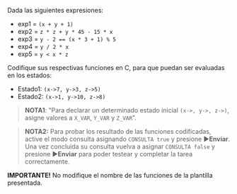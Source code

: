 Dada las siguientes expresiones:

* exp1 = ```(x + y + 1)```
* exp2 = ```z * z + y * 45 - 15 * x```
* exp3 = ```y - 2 == (x * 3 + 1) % 5```
* exp4 = ```y / 2 * x```
* exp5 = ```y < x * z```

Codifique sus respectivas funciones en C, para que puedan ser evaluadas en los estados:

* Estado1: ```(x->7, y->3, z->5)```
* Estado2: ```(x->1, y->10, z->8)```


>**NOTA1**: "Para declarar un determinado estado inicial `(x->, y->, z->)`, asigne valores a `X_VAR`, `Y_VAR` y `Z_VAR`".

>**NOTA2:** Para probar los resultado de las funciones codificadas, active el modo consulta asignando `CONSULTA true` y presione :arrow_forward:**Enviar**. Una vez concluida su consulta vuelva a asignar `CONSULTA false` y presione :arrow_forward:**Enviar** para poder testear y completar la tarea correctamente.

**IMPORTANTE!** No modifique el nombre de las funciones de la plantilla presentada.
